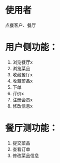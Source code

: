 # 使用者
点餐客户、餐厅

# 用户侧功能：
1. 浏览餐厅x
2. 浏览菜品
3. 收藏餐厅x
4. 收藏菜品x
5. 下单
6. 评价x
7. 注册会员x
8. 修改信息x

# 餐厅测功能：
1. 提交菜品
2. 查看订单
3. 修改菜品信息

